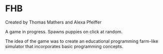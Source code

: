 # FHB

Created by Thomas Mathers and Alexa Pfeiffer

A game in progress. Spawns puppies on click at random. 

The idea of the game was to create an educational programming farm-like simulator that incorporates basic programming concepts.
